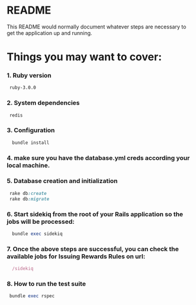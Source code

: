 # README

This README would normally document whatever steps are necessary to get the application up and running.

# Things you may want to cover:

### 1. Ruby version

```bash
 ruby-3.0.0
```
### 2. System dependencies
```bash
 redis
```

### 3. Configuration
```bash
  bundle install
```
### 4. make sure you have the database.yml creds according your local machine.

### 5. Database creation and initialization
```ruby
 rake db:create
 rake db:migrate
```
### 6. Start sidekiq from the root of your Rails application so the jobs will be processed:
```ruby
  bundle exec sidekiq
```
### 7. Once the above steps are successful, you can check the available jobs for Issuing Rewards Rules on url:
```ruby
  /sidekiq
```
### 8. How to run the test suite
```ruby
 bundle exec rspec
```
